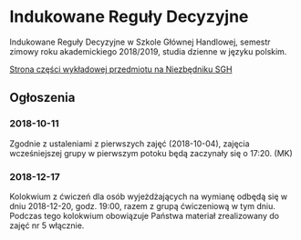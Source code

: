 # Indukowane Reguły Decyzyjne
Indukowane Reguły Decyzyjne w Szkole Głównej Handlowej, semestr zimowy roku akademickiego 2018/2019, studia dzienne w języku polskim.

[Strona części wykładowej przedmiotu na Niezbędniku SGH](https://www.e-sgh.pl/mwrzosek/ird/)

## Ogłoszenia

### 2018-10-11
Zgodnie z ustaleniami z pierwszych zajęć (2018-10-04), zajęcia wcześniejszej grupy w pierwszym potoku będą zaczynały się o 17:20. (MK)

### 2018-12-17
Kolokwium z ćwiczeń dla osób wyjeżdżających na wymianę odbędą się w dniu 2018-12-20, godz. 19:00, razem z grupą ćwiczeniową w tym dniu. Podczas tego kolokwium obowiązuje Państwa materiał zrealizowany do zajęć nr 5 włącznie.
